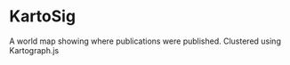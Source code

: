 KartoSig
========

A world map showing where publications were published. Clustered using Kartograph.js